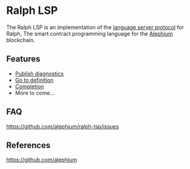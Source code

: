 # Ralph LSP

The Ralph LSP is an implementation of the [language server protocol](https://microsoft.github.io/language-server-protocol/) for Ralph, The smart contract programming language for the [Alephium](https://alephium.org/) blockchain.

## Features

* [Publish diagnostics](https://microsoft.github.io/language-server-protocol/specifications/lsp/3.17/specification/#textDocument_publishDiagnostics)
* [Go to definition](https://microsoft.github.io/language-server-protocol/specifications/lsp/3.17/specification/#textDocument_definition)
* [Completion](https://microsoft.github.io/language-server-protocol/specifications/lsp/3.17/specification/#textDocument_completion)
* More to come...

## FAQ

<https://github.com/alephium/ralph-lsp/issues>

## References

<https://github.com/alephium>

